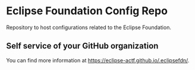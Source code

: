# Eclipse Foundation Config Repo

Repository to host configurations related to the Eclipse Foundation.

## Self service of your GitHub organization

You can find more information at <https://eclipse-actf.github.io/.eclipsefdn/>.
